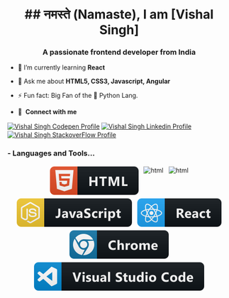 <h1 align="center">## नमस्ते (Namaste), I am [Vishal Singh]</h1>
<h3 align="center">A passionate frontend developer from India</h3>

- 🌱 I’m currently learning **React** 

- 💬 Ask me about **HTML5, CSS3, Javascript, Angular**

- ⚡ Fun fact: Big Fan of the 🐍 Python Lang.

- 🔗 &nbsp;**Connect with me**
<p align="left">
<a href="https://codepen.io/vishalsingh119" target="blank"><img align="center" src="https://cdn.jsdelivr.net/npm/simple-icons@3.0.1/icons/dev-dot-to.svg" alt="Vishal Singh Codepen Profile" height="30" width="40" /></a>
<a href="https://www.linkedin.com/in/vishalsinghyadav" target="blank"><img align="center" src="https://raw.githubusercontent.com/rahuldkjain/github-profile-readme-generator/master/src/images/icons/Social/linked-in-alt.svg" alt="Vishal Singh Linkedin Profile" height="30" width="40" /></a>
<a href="https://stackoverflow.com/users/6863983/vishal-singh" target="blank"><img align="center" src="https://raw.githubusercontent.com/rahuldkjain/github-profile-readme-generator/master/src/images/icons/Social/stack-overflow.svg" alt="Vishal Singh StackoverFlow Profile" height="30" width="40" /></a>

### - Languages and Tools...

<p align="center">
  <!-- For more icons please follow  https://github.com/MikeCodesDotNET/ColoredBadges -->
  <img src="https://raw.githubusercontent.com/8bithemant/8bithemant/master/svg/dev/languages/html.svg" alt="html" style="vertical-align:top; margin:4px">
  <img src="https://raw.githubusercontent.com/8bithemant/8bithemant/master/svg/dev/languages/angular.svg" alt="html" style="vertical-align:top; margin:4px">
  <img src="https://raw.githubusercontent.com/8bithemant/8bithemant/master/svg/dev/languages/css3.svg" alt="html" style="vertical-align:top; margin:4px">
  <img src="https://raw.githubusercontent.com/8bithemant/8bithemant/master/svg/dev/languages/js.svg" alt="js" style="vertical-align:top; margin:4px">
  <img src="https://raw.githubusercontent.com/8bithemant/8bithemant/master/svg/dev/frameworks/react.svg" alt="react" style="vertical-align:top; margin:4px">
  <img src="https://raw.githubusercontent.com/8bithemant/8bithemant/master/svg/dev/misc/chrome.svg" alt="chrome" style="vertical-align:top; margin:4px">
  <img src="https://raw.githubusercontent.com/8bithemant/8bithemant/master/svg/dev/tools/visualstudio_code.svg" alt="vscode" style="vertical-align:top; margin:4px">
</p>
